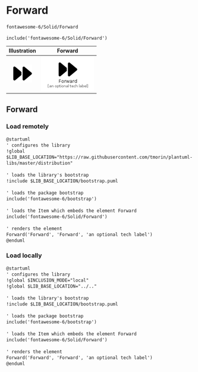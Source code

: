 # Forward


```text
fontawesome-6/Solid/Forward
```

```text
include('fontawesome-6/Solid/Forward')
```



| Illustration | Forward |
| :---: | :---: |
| ![illustration for Illustration](../../fontawesome-6/Solid/Forward.png) | ![illustration for Forward](../../fontawesome-6/Solid/Forward.Local.png) |




## Forward

### Load remotely
```plantuml
@startuml
' configures the library
!global $LIB_BASE_LOCATION="https://raw.githubusercontent.com/tmorin/plantuml-libs/master/distribution"

' loads the library's bootstrap
!include $LIB_BASE_LOCATION/bootstrap.puml

' loads the package bootstrap
include('fontawesome-6/bootstrap')

' loads the Item which embeds the element Forward
include('fontawesome-6/Solid/Forward')

' renders the element
Forward('Forward', 'Forward', 'an optional tech label')
@enduml
```

### Load locally
```plantuml
@startuml
' configures the library
!global $INCLUSION_MODE="local"
!global $LIB_BASE_LOCATION="../.."

' loads the library's bootstrap
!include $LIB_BASE_LOCATION/bootstrap.puml

' loads the package bootstrap
include('fontawesome-6/bootstrap')

' loads the Item which embeds the element Forward
include('fontawesome-6/Solid/Forward')

' renders the element
Forward('Forward', 'Forward', 'an optional tech label')
@enduml
```

